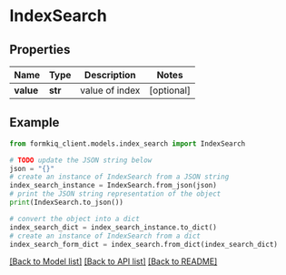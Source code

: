 # IndexSearch


## Properties

Name | Type | Description | Notes
------------ | ------------- | ------------- | -------------
**value** | **str** | value of index | [optional] 

## Example

```python
from formkiq_client.models.index_search import IndexSearch

# TODO update the JSON string below
json = "{}"
# create an instance of IndexSearch from a JSON string
index_search_instance = IndexSearch.from_json(json)
# print the JSON string representation of the object
print(IndexSearch.to_json())

# convert the object into a dict
index_search_dict = index_search_instance.to_dict()
# create an instance of IndexSearch from a dict
index_search_form_dict = index_search.from_dict(index_search_dict)
```
[[Back to Model list]](../README.md#documentation-for-models) [[Back to API list]](../README.md#documentation-for-api-endpoints) [[Back to README]](../README.md)


